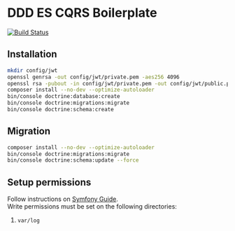 DDD ES CQRS Boilerplate
=======================

[![Build Status](https://travis-ci.org/Invis1bleReborn/ddd-es-cqrs-boilerplate.svg?branch=develop)](https://travis-ci.org/Invis1bleReborn/ddd-es-cqrs-boilerplate)


## Installation

```bash
mkdir config/jwt
openssl genrsa -out config/jwt/private.pem -aes256 4096
openssl rsa -pubout -in config/jwt/private.pem -out config/jwt/public.pem
composer install --no-dev --optimize-autoloader
bin/console doctrine:database:create
bin/console doctrine:migrations:migrate
bin/console doctrine:schema:create
```


## Migration

```bash
composer install --no-dev --optimize-autoloader
bin/console doctrine:migrations:migrate
bin/console doctrine:schema:update --force
```


## Setup permissions

Follow instructions on [Symfony Guide](https://symfony.com/doc/current/setup/file_permissions.html).  
Write permissions must be set on the following directories:
1. `var/log`
